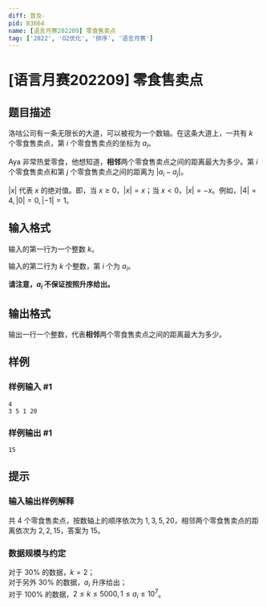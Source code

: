 ```yaml
---
diff: 普及-
pid: B3664
name: [语言月赛202209] 零食售卖点
tag: ['2022', 'O2优化', '排序', '语言月赛']
---
```

# [语言月赛202209] 零食售卖点
## 题目描述

洛咕公司有一条无限长的大道，可以被视为一个数轴。在这条大道上，一共有 $k$ 个零食售卖点，第 $i$ 个零食售卖点的坐标为 $a_i$。

Aya 非常热爱零食，他想知道，**相邻**两个零食售卖点之间的距离最大为多少。第 $i$ 个零食售卖点和第 $j$ 个零食售卖点之间的距离为 $|a_i-a_j|$。

$|x|$ 代表 $x$ 的绝对值。即，当 $x\ge0$，$|x|=x$；当 $x<0$，$|x|=-x$。例如，$|4|=4,|0|=0,|-1|=1$。
## 输入格式

输入的第一行为一个整数 $k$。

输入的第二行为 $k$ 个整数，第 $i$ 个为 $a_i$。

**请注意，$a_i$ 不保证按照升序给出。**
## 输出格式

输出一行一个整数，代表**相邻**两个零食售卖点之间的距离最大为多少。
## 样例

### 样例输入 #1
```
4
3 5 1 20
```
### 样例输出 #1
```
15
```
## 提示

### 输入输出样例解释

共 $4$ 个零食售卖点，按数轴上的顺序依次为 $1,3,5,20$，相邻两个零食售卖点的距离依次为 $2,2,15$，答案为 $15$。

### 数据规模与约定

对于 $30\%$ 的数据，$k=2$；  
对于另外 $30\%$ 的数据，$a_i$ 升序给出；  
对于 $100\%$ 的数据，$2 \le k \le 5000, 1 \le a_i \le 10^7$。
